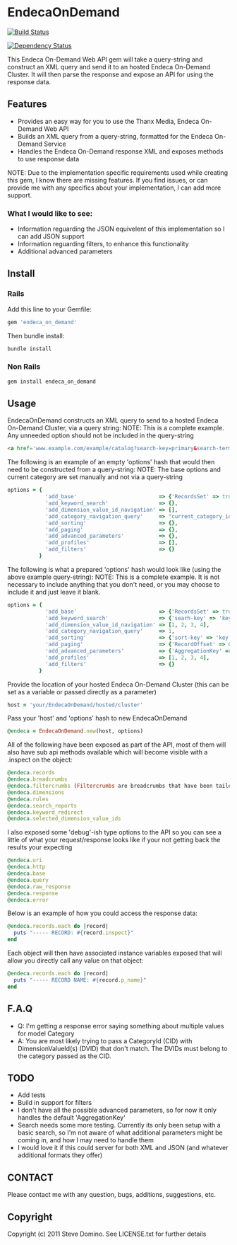 # EndecaOnDemand

[![Build Status](https://secure.travis-ci.org/sdomino/endeca_on_demand.png)](http://travis-ci.org/sdomino/endeca_on_demand)

[![Dependency Status](https://gemnasium.com/sdomino/endeca_on_demand.png?travis)](https://gemnasium.com/sdomino/endeca_on_demand)

This Endeca On-Demand Web API gem will take a query-string and construct an XML query and send it to an hosted Endeca On-Demand Cluster. It will then parse the response and expose an API for using the response data.

## Features
* Provides an easy way for you to use the Thanx Media, Endeca On-Demand Web API
* Builds an XML query from a query-string, formatted for the Endeca On-Demand Service
* Handles the Endeca On-Demand response XML and exposes methods to use response data

NOTE: Due to the implementation specific requirements used while creating this gem, I know there are missing features. If you find issues, or can provide me with any specifics about your implementation, I can add more support.

### What I would like to see:

* Information reguarding the JSON equivelent of this implementation so I can add JSON support
* Information reguarding filters, to enhance this functionality
* Additional advanced parameters

## Install
### Rails

Add this line to your Gemfile:

```ruby
gem 'endeca_on_demand'
```

Then bundle install:

```bash
bundle install
```

### Non Rails

```ruby
gem install endeca_on_demand
```

## Usage

EndecaOnDemand constructs an XML query to send to a hosted Endeca On-Demand Cluster, via a query string:
NOTE: This is a complete example. Any unneeded option should not be included in the query-string

```html
<a href='www.example.com/example/catalog?search-key=primary&search-term=name&DimensionValueIds=1,2,3,4&sort-key=name&sort-direction=descending&RecordOffset=0&RecordsPerPage=9&AggregationKey=name&UserProfiles=1,2,3,4&filter=between'>FULL ENDECA REQUEST</a>
```

The following is an example of an empty 'options' hash that would then need to be constructed from a query-string:
NOTE: The base options and current category are set manually and not via a query-string

```ruby
options = {
            'add_base'                          => {'RecordsSet' => true, 'Dimensions' => true, 'BusinessRulesResult' => true, 'AppliedFilters' => true},
            'add_keyword_search'                => {},
            'add_dimension_value_id_navigation' => [],
            'add_category_navigation_query'     => "current_category_id",
            'add_sorting'                       => {},
            'add_paging'                        => {},
            'add_advanced_parameters'           => {},
            'add_profiles'                      => [],
            'add_filters'                       => {}
          }
```

The following is what a prepared 'options' hash would look like (using the above example query-string):
NOTE: This is a complete example. It is not necessary to include anything that you don't need, or you may choose to include it and just leave it blank.

```ruby
options = {
            'add_base'                          => {'RecordsSet' => true, 'Dimensions' => true, 'BusinessRulesResult' => true, 'AppliedFilters' => true},
            'add_keyword_search'                => {'searh-key' => 'key', 'search-term' => 'term'},
            'add_dimension_value_id_navigation' => [1, 2, 3, 4],
            'add_category_navigation_query'     => 1,
            'add_sorting'                       => {'sort-key' => 'key', 'sort-direction' => 'Descending'},
            'add_paging'                        => {'RecordOffset' => 0, 'RecordsPerPage' => 9},
            'add_advanced_parameters'           => {'AggregationKey' => 'key'},
            'add_profiles'                      => [1, 2, 3, 4],
            'add_filters'                       => {}
          }
```

Provide the location of your hosted Endeca On-Demand Cluster (this can be set as a variable or passed directly as a parameter)

```ruby
host = 'your/EndecaOnDemand/hosted/cluster'
```

Pass your 'host' and 'options' hash to new EndecaOnDemand

```ruby
@endeca = EndecaOnDemand.new(host, options)
```
  
All of the following have been exposed as part of the API, most of them will also have sub api methods available which will become visible with a .inspect on the object:

```ruby
@endeca.records
@endeca.breadcrumbs
@endeca.filtercrumbs (Filtercrumbs are breadcrumbs that have been tailored for use as left nav filterables)
@endeca.dimensions
@endeca.rules
@endeca.search_reports
@endeca.keyword_redirect
@endeca.selected_dimension_value_ids
```

I also exposed some 'debug'-ish type options to the API so you can see a little of what your request/response looks like if your not getting back the results your expecting

```ruby
@endeca.uri
@endeca.http
@endeca.base
@endeca.query
@endeca.raw_response
@endeca.response
@endeca.error
```

Below is an example of how you could access the response data:

```ruby
@endeca.records.each do |record|
  puts "----- RECORD: #{record.inspect}"
end
```
  
Each object will then have associated instance variables exposed that will allow you directly call any value on that object:

```ruby
@endeca.records.each do |record|
  puts "----- RECORD NAME: #{record.p_name}"
end
```

## F.A.Q

* Q: I'm getting a response error saying something about multiple values for model Category
* A: You are most likely trying to pass a CategoryId (CID) with DimensionValueId(s) (DVID) that don't match. The DVIDs must belong to the category passed as the CID.

## TODO

* Add tests
* Build in support for filters
* I don't have all the possible advanced parameters, so for now it only handles the default 'AggregationKey'
* Search needs some more testing. Currently its only been setup with a basic search, so I'm not aware of what additional parameters might be coming in, and how I may need to handle them
* I would love it if this could server for both XML and JSON (and whatever additional formats they offer)

## CONTACT

Please contact me with any question, bugs, additions, suggestions, etc.

## Copyright
Copyright (c) 2011 Steve Domino. See LICENSE.txt for further details